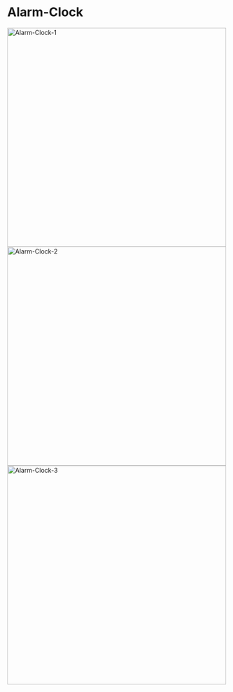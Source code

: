 # Alarm-Clock

<img width="500" alt="Alarm-Clock-1" src="https://github.com/user-attachments/assets/4e9b88cd-a611-4f0b-86aa-11af0ab8f006" />

<img width="500" alt="Alarm-Clock-2" src="https://github.com/user-attachments/assets/3e3da395-053e-423d-b68f-5963616f4dc5" />

<img width="500" alt="Alarm-Clock-3" src="https://github.com/user-attachments/assets/151bcf87-6f02-4693-87b2-1ec85b8ff745" />
